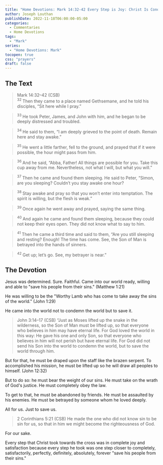 ```yaml
---
title: "Home Devotions: Mark 14:32-42 Every Step is Joy: Christ Is Condemned For Us"
author: Joseph Louthan
publishDate: 2022-11-18T06:00:00-05:00
categories:
  - Commentaries
  - Home Devotions
tags:
  - "Mark"
series:
  - "Home Devotions: Mark"
tocopen: true
css: "prayers"
draft: false
---
```

## The Text

>Mark 14:32–42 (CSB)  
><sup> 32 </sup> Then they came to a place named Gethsemane, and he told his disciples, “Sit here while I pray.” 

><sup> 33 </sup> He took Peter, James, and John with him, and he began to be deeply distressed and troubled. 

><sup> 34 </sup> He said to them, “I am deeply grieved to the point of death. Remain here and stay awake.” 

><sup> 35 </sup> He went a little farther, fell to the ground, and prayed that if it were possible, the hour might pass from him. 

><sup> 36 </sup> And he said, “Abba, Father! All things are possible for you. Take this cup away from me. Nevertheless, not what I will, but what you will.” 

><sup> 37 </sup> Then he came and found them sleeping. He said to Peter, “Simon, are you sleeping? Couldn’t you stay awake one hour? 

><sup> 38 </sup> Stay awake and pray so that you won’t enter into temptation. The spirit is willing, but the flesh is weak.” 

><sup> 39 </sup> Once again he went away and prayed, saying the same thing. 

><sup> 40 </sup> And again he came and found them sleeping, because they could not keep their eyes open. They did not know what to say to him. 

><sup> 41 </sup> Then he came a third time and said to them, “Are you still sleeping and resting? Enough! The time has come. See, the Son of Man is betrayed into the hands of sinners. 

><sup> 42 </sup> Get up; let’s go. See, my betrayer is near.”

## The Devotion

Jesus was determined. Sure. Faithful. Came into our world ready, willing and able to "save his people from their sins." (Matthew 1:21)

He was willing to be the "Worthy Lamb who has come to take away the sins of the world." (John 1:29)

He came into the world not to condemn the world but to save it.

>John 3:14–17 (CSB) “Just as Moses lifted up the snake in the wilderness, so the Son of Man must be lifted up, so that everyone who believes in him may have eternal life. For God loved the world in this way: He gave his one and only Son, so that everyone who believes in him will not perish but have eternal life. For God did not send his Son into the world to condemn the world, but to save the world through him.

But for that, he must be draped upon the staff like the brazen serpent.  To accomplished his mission, he must be lifted up so he will draw all peoples to himself. (John 12:32)

But to do so: he must bear the weight of our sins. He must take on the wrath of God's justice. He must completely obey the law.

To get to that, he must be abandoned by friends. He must be assaulted by his enemies. He must be betrayed by someone whom he loved deeply.

All for us. Just to save us.

>2 Corinthians 5:21 (CSB) He made the one who did not know sin to be sin for us, so that in him we might become the righteousness of God.

For our sake.

Every step that Christ took towards the cross was in complete joy and satisfaction because every step he took was one step closer to completely, satisfactorily, perfectly, definitely, absolutely, forever "save his people from their sins."
